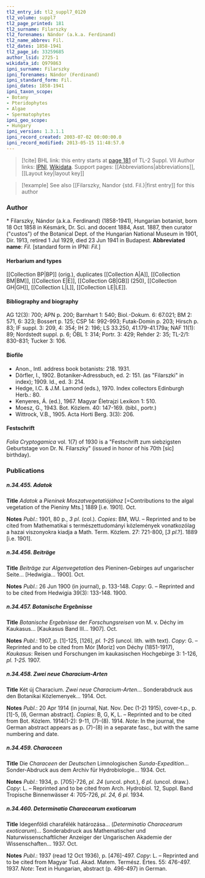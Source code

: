 ```yaml
---
tl2_entry_id: tl2_suppl7_0120
tl2_volume: suppl7
tl2_page_printed: 181
tl2_surname: Filarszky
tl2_forenames: Nándor (a.k.a. Ferdinand)
tl2_name_abbrev: Fil.
tl2_dates: 1858-1941
tl2_page_id: 33259685
author_lsid: 2725-1
wikidata_id: Q979863
ipni_surname: Filarszky
ipni_forenames: Nándor (Ferdinand)
ipni_standard_form: Fil.
ipni_dates: 1858-1941
ipni_taxon_scope: 
- Botany
- Pteridophytes
- Algae
- Spermatophytes
ipni_geo_scope: 
- Hungary
ipni_version: 1.3.1.1
ipni_record_created: 2003-07-02 00:00:00.0
ipni_record_modified: 2013-05-15 11:48:57.0
---
```


> [!cite] BHL link: this entry starts at [page 181](https://www.biodiversitylibrary.org/page/33259685) of TL-2 Suppl. VII
> Author links: [IPNI](https://www.ipni.org/a/2725-1), [Wikidata](https://www.wikidata.org/wiki/Q979863). Support pages: [[Abbreviations|abbreviations]], [[Layout key|layout key]]

> [!example] See also [[Filarszky, Nandor {std. Fil.}|first entry]] for this author

### Author

\* Filarszky, Nándor (a.k.a. Ferdinand) (1858-1941), Hungarian botanist, born 18 Oct 1858 in Késmárk, Dr. Sci. and docent 1884, Asst. 1887, then curator ("custos") of the Botanical Dept. of the Hungarian National Museum in 1901, Dir. 1913, retired 1 Jul 1929, died 23 Jun 1941 in Budapest. 
**Abbreviated name**: *Fil.* \[standard form in IPNI: *Fil.*\]

#### Herbarium and types

[[Collection BP|BP]] (orig.), duplicates [[Collection A|A]], [[Collection BM|BM]], [[Collection E|E]], [[Collection GB|GB]] (250), [[Collection GH|GH]], [[Collection L|L]], [[Collection LE|LE]].

#### Bibliography and biography

AG 12(3): 700; APN p. 200; Barnhart 1: 540; Biol.-Dokum. 6: 67.021; BM 2: 571, 6: 323; Bossert p. 125; CSP 14: 992-993; Futak-Domin p. 203; Hirsch p. 83; IF suppl. 3: 209, 4: 354; IH 2: 196; LS 33.250, 41.179-41.179a; NAF 11(1): 89; Nordstedt suppl. p. 6; ÖBL 1: 314; Portr. 3: 429; Rehder 2: 35; TL-2/1: 830-831; Tucker 3: 106.

#### Biofile

- Anon., Intl. address book botanists: 218. 1931.
- Dörfler, I., 1902. Botaniker-Adressbuch, ed. 2: 151. (as "Filarszki" in index); 1909. Id., ed. 3: 214.
- Hedge, I.C. & J.M. Lamond (eds.), 1970. Index collectors Edinburgh Herb.: 80.
- Kenyeres, Á. (ed.), 1967. Magyar Életrajzi Lexikon 1: 510.
- Moesz, G., 1943. Bot. Közlem. 40: 147-169. (bibl., portr.)
- Wittrock, V.B., 1905. Acta Horti Berg. 3(3): 206.

#### Festschrift

*Folia Cryptogamica* vol. 1(7) of 1930 is a "Festschrift zum siebzigsten Geburtstage von Dr. N. Filarszky" (issued in honor of his 70th \[sic\] birthday).

### Publications

##### n.34.455. Adatok

**Title**
*Adatok* a *Pieninek Moszatvegetatiójához* \[=Contributions to the algal vegetation of the Pieniny Mts.\] 1889 \[i.e. 1901\]. Oct.

**Notes**
*Publ*.: 1901, 80 p., *3 pl*. (col.). *Copies*: BM, WU. – Reprinted and to be cited from Mathematikai s természettudományi közlemények vonatkozólag a hazai viszonyokra kiadja a Math. Term. Közlem. 27: 721-800, \[*3 pl*.?\]. 1889 \[i.e. 1901\].

##### n.34.456. Beiträge

**Title**
*Beiträge* zur *Algenvegetation* des Pieninen-Gebirges auf ungarischer Seite... \[Hedwigia... 1900\]. Oct.

**Notes**
*Publ*.: 26 Jun 1900 (in journal), p. 133-148. *Copy*: G. – Reprinted and to be cited from Hedwigia 39(3): 133-148. 1900.

##### n.34.457. Botanische Ergebnisse

**Title**
*Botanische Ergebnisse* der *Forschungsreisen* von M. v. Déchy im Kaukasus... \[Kaukasus Band III... 1907\]. Oct.

**Notes**
*Publ*.: 1907, p. \[1\]-125, \[126\], *pl. 1-25* (uncol. lith. with text). *Copy*: G. – Reprinted and to be cited from Mór \[Moriz\] von Déchy (1851-1917), *Kaukasus*: Reisen und Forschungen im kaukasischen Hochgebirge 3: 1-126, *pl. 1-25.* 1907.

##### n.34.458. Zwei neue Characium-Arten

**Title**
Két új Characium. *Zwei neue Characium-Arten*... Sonderabdruck aus den Botanikai Közlemenyek... 1914. Oct.

**Notes**
*Publ*.: 20 Apr 1914 (in journal, Nat. Nov. Dec (1-2) 1915), cover-t.p., p. \[1\]-5, \[6, German abstract\]. *Copies*: B, G, K, L. – Reprinted and to be cited from Bot. Közlem. 1914(1-2): 9-11, (7)-(8). 1914.
*Note*: In the journal, the German abstract appears as p. (7)-(8) in a separate fasc., but with the same numbering and date.

##### n.34.459. Characeen

**Title**
Die *Characeen* der *Deutschen* Limnologischen *Sunda-Expedition*... Sonder-Abdruck aus dem Archiv für Hydrobiologie... 1934. Oct.

**Notes**
*Publ*.: 1934, p. \[705\]-726, *pl. 24* (uncol. phot.), *6 pl*. (uncol. draw.). *Copy*: L. – Reprinted and to be cited from Arch. Hydrobiol. 12, Suppl. Band Tropische Binnenwässer 4: 705-726, *pl. 24, 6 pl.* 1934.

##### n.34.460. Determinatio Characearum exoticarum

**Title**
Idegenföldi charafélék határozása... (*Determinatio Characearum exoticarum*)... Sonderabdruck aus Mathematischer und Naturwissenschaftlicher Anzeiger der Ungarischen Akademie der Wissenschaften... 1937. Oct.

**Notes**
*Publ*.: 1937 (read 12 Oct 1936), p. \[476\]-497. *Copy*: L. – Reprinted and to be cited from Magyar Tud. Akad. Matem. Termész. Értes. 55: 476-497. 1937.
*Note*: Text in Hungarian, abstract (p. 496-497) in German.

